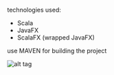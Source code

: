 technologies used:

- Scala
- JavaFX
- ScalaFX (wrapped JavaFX)


use MAVEN for building the project

![alt tag](https://raw.github.com/viliam/twars/master/twars.png)
